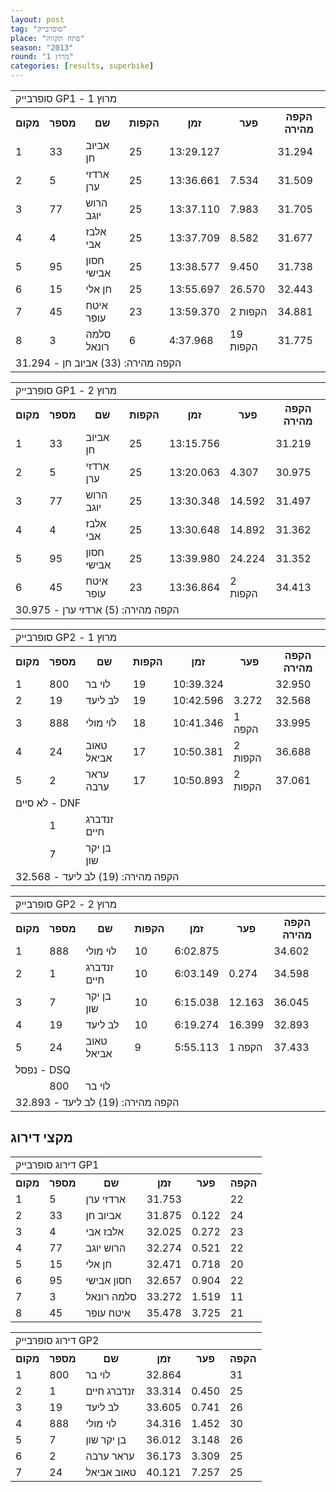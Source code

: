 ```yaml
---
layout: post
tag: "סופרבייק"
place: "פתח תקווה"
season: "2013"
round: "מרוץ 1"
categories: [results, superbike]
---
```

<table class="line_color">
<tr>
    <td colspan="99" class="title_font">סופרבייק GP1 - מרוץ 1</td>
</tr>
<tr class="rnkh_bkcolor">
    <th class="rnkh_font">מקום</th>
    <th class="rnkh_font">מספר</th>
    <th class="rnkh_font">שם</th>
    <th class="rnkh_font">הקפות</th>
    <th class="rnkh_font">זמן</th>
    <th class="rnkh_font">פער</th>
    <th class="rnkh_font">הקפה מהירה</th>
</tr>
<tr class="rnk_bkcolor">
    <td class="rnk_font">1</td>
    <td class="rnk_font">33</td>
    <td class="rnk_font">אביוב חן</td>
    <td class="rnk_font">25</td>
    <td class="rnk_font">13:29.127</td>
    <td class="rnk_font"></td>
    <td class="rnk_font">31.294</td>
</tr>
<tr class="rnk_bkcolor">
    <td class="rnk_font">2</td>
    <td class="rnk_font">5</td>
    <td class="rnk_font">ארדזי ערן</td>
    <td class="rnk_font">25</td>
    <td class="rnk_font">13:36.661</td>
    <td class="rnk_font">7.534</td>
    <td class="rnk_font">31.509</td>
</tr>
<tr class="rnk_bkcolor">
    <td class="rnk_font">3</td>
    <td class="rnk_font">77</td>
    <td class="rnk_font">הרוש יוגב</td>
    <td class="rnk_font">25</td>
    <td class="rnk_font">13:37.110</td>
    <td class="rnk_font">7.983</td>
    <td class="rnk_font">31.705</td>
</tr>
<tr class="rnk_bkcolor">
    <td class="rnk_font">4</td>
    <td class="rnk_font">4</td>
    <td class="rnk_font">אלבז אבי</td>
    <td class="rnk_font">25</td>
    <td class="rnk_font">13:37.709</td>
    <td class="rnk_font">8.582</td>
    <td class="rnk_font">31.677</td>
</tr>
<tr class="rnk_bkcolor">
    <td class="rnk_font">5</td>
    <td class="rnk_font">95</td>
    <td class="rnk_font">חסון אבישי</td>
    <td class="rnk_font">25</td>
    <td class="rnk_font">13:38.577</td>
    <td class="rnk_font">9.450</td>
    <td class="rnk_font">31.738</td>
</tr>
<tr class="rnk_bkcolor">
    <td class="rnk_font">6</td>
    <td class="rnk_font">15</td>
    <td class="rnk_font">חן אלי</td>
    <td class="rnk_font">25</td>
    <td class="rnk_font">13:55.697</td>
    <td class="rnk_font">26.570</td>
    <td class="rnk_font">32.443</td>
</tr>
<tr class="rnk_bkcolor">
    <td class="rnk_font">7</td>
    <td class="rnk_font">45</td>
    <td class="rnk_font">איטח עופר</td>
    <td class="rnk_font">23</td>
    <td class="rnk_font">13:59.370</td>
    <td class="rnk_font">2 הקפות</td>
    <td class="rnk_font">34.881</td>
</tr>
<tr class="rnk_bkcolor">
    <td class="rnk_font">8</td>
    <td class="rnk_font">3</td>
    <td class="rnk_font">סלמה רונאל</td>
    <td class="rnk_font">6</td>
    <td class="rnk_font">4:37.968</td>
    <td class="rnk_font">19 הקפות</td>
    <td class="rnk_font">31.775</td>
</tr>
<tr>
    <td colspan="99" class="comment_font">הקפה מהירה: (33) אביוב חן - 31.294</td>
</tr>
</table>

<table class="line_color">
<tr>
    <td colspan="99" class="title_font">סופרבייק GP1 - מרוץ 2</td>
</tr>
<tr class="rnkh_bkcolor">
    <th class="rnkh_font">מקום</th>
    <th class="rnkh_font">מספר</th>
    <th class="rnkh_font">שם</th>
    <th class="rnkh_font">הקפות</th>
    <th class="rnkh_font">זמן</th>
    <th class="rnkh_font">פער</th>
    <th class="rnkh_font">הקפה מהירה</th>
</tr>
<tr class="rnk_bkcolor">
    <td class="rnk_font">1</td>
    <td class="rnk_font">33</td>
    <td class="rnk_font">אביוב חן</td>
    <td class="rnk_font">25</td>
    <td class="rnk_font">13:15.756</td>
    <td class="rnk_font"></td>
    <td class="rnk_font">31.219</td>
</tr>
<tr class="rnk_bkcolor">
    <td class="rnk_font">2</td>
    <td class="rnk_font">5</td>
    <td class="rnk_font">ארדזי ערן</td>
    <td class="rnk_font">25</td>
    <td class="rnk_font">13:20.063</td>
    <td class="rnk_font">4.307</td>
    <td class="rnk_font">30.975</td>
</tr>
<tr class="rnk_bkcolor">
    <td class="rnk_font">3</td>
    <td class="rnk_font">77</td>
    <td class="rnk_font">הרוש יוגב</td>
    <td class="rnk_font">25</td>
    <td class="rnk_font">13:30.348</td>
    <td class="rnk_font">14.592</td>
    <td class="rnk_font">31.497</td>
</tr>
<tr class="rnk_bkcolor">
    <td class="rnk_font">4</td>
    <td class="rnk_font">4</td>
    <td class="rnk_font">אלבז אבי</td>
    <td class="rnk_font">25</td>
    <td class="rnk_font">13:30.648</td>
    <td class="rnk_font">14.892</td>
    <td class="rnk_font">31.362</td>
</tr>
<tr class="rnk_bkcolor">
    <td class="rnk_font">5</td>
    <td class="rnk_font">95</td>
    <td class="rnk_font">חסון אבישי</td>
    <td class="rnk_font">25</td>
    <td class="rnk_font">13:39.980</td>
    <td class="rnk_font">24.224</td>
    <td class="rnk_font">31.352</td>
</tr>
<tr class="rnk_bkcolor">
    <td class="rnk_font">6</td>
    <td class="rnk_font">45</td>
    <td class="rnk_font">איטח עופר</td>
    <td class="rnk_font">23</td>
    <td class="rnk_font">13:36.864</td>
    <td class="rnk_font">2 הקפות</td>
    <td class="rnk_font">34.413</td>
</tr>
<tr>
    <td colspan="99" class="comment_font">הקפה מהירה: (5) ארדזי ערן - 30.975</td>
</tr>
</table>

<table class="line_color">
<tr>
    <td colspan="99" class="title_font">סופרבייק GP2 - מרוץ 1</td>
</tr>
<tr class="rnkh_bkcolor">
    <th class="rnkh_font">מקום</th>
    <th class="rnkh_font">מספר</th>
    <th class="rnkh_font">שם</th>
    <th class="rnkh_font">הקפות</th>
    <th class="rnkh_font">זמן</th>
    <th class="rnkh_font">פער</th>
    <th class="rnkh_font">הקפה מהירה</th>
</tr>
<tr class="rnk_bkcolor">
    <td class="rnk_font">1</td>
    <td class="rnk_font">800</td>
    <td class="rnk_font">לוי בר</td>
    <td class="rnk_font">19</td>
    <td class="rnk_font">10:39.324</td>
    <td class="rnk_font"></td>
    <td class="rnk_font">32.950</td>
</tr>
<tr class="rnk_bkcolor">
    <td class="rnk_font">2</td>
    <td class="rnk_font">19</td>
    <td class="rnk_font">לב ליעד</td>
    <td class="rnk_font">19</td>
    <td class="rnk_font">10:42.596</td>
    <td class="rnk_font">3.272</td>
    <td class="rnk_font">32.568</td>
</tr>
<tr class="rnk_bkcolor">
    <td class="rnk_font">3</td>
    <td class="rnk_font">888</td>
    <td class="rnk_font">לוי מולי</td>
    <td class="rnk_font">18</td>
    <td class="rnk_font">10:41.346</td>
    <td class="rnk_font">1 הקפה</td>
    <td class="rnk_font">33.995</td>
</tr>
<tr class="rnk_bkcolor">
    <td class="rnk_font">4</td>
    <td class="rnk_font">24</td>
    <td class="rnk_font">טאוב אביאל</td>
    <td class="rnk_font">17</td>
    <td class="rnk_font">10:50.381</td>
    <td class="rnk_font">2 הקפות</td>
    <td class="rnk_font">36.688</td>
</tr>
<tr class="rnk_bkcolor">
    <td class="rnk_font">5</td>
    <td class="rnk_font">2</td>
    <td class="rnk_font">עראר ערבה</td>
    <td class="rnk_font">17</td>
    <td class="rnk_font">10:50.893</td>
    <td class="rnk_font">2 הקפות</td>
    <td class="rnk_font">37.061</td>
</tr>
<tr>
    <td colspan="99" class="subtitle_font">לא סיים - DNF</td>
</tr>
<tr class="rnk_bkcolor">
    <td class="rnk_font"></td>
    <td class="rnk_font">1</td>
    <td class="rnk_font">זנדברג חיים</td>
    <td class="rnk_font"></td>
    <td class="rnk_font"></td>
    <td class="rnk_font"></td>
    <td class="rnk_font"></td>
</tr>
<tr class="rnk_bkcolor">
    <td class="rnk_font"></td>
    <td class="rnk_font">7</td>
    <td class="rnk_font">בן יקר שון</td>
    <td class="rnk_font"></td>
    <td class="rnk_font"></td>
    <td class="rnk_font"></td>
    <td class="rnk_font"></td>
</tr>
<tr>
    <td colspan="99" class="comment_font">הקפה מהירה: (19) לב ליעד - 32.568</td>
</tr>
</table>

<table class="line_color">
<tr>
    <td colspan="99" class="title_font">סופרבייק GP2 - מרוץ 2</td>
</tr>
<tr class="rnkh_bkcolor">
    <th class="rnkh_font">מקום</th>
    <th class="rnkh_font">מספר</th>
    <th class="rnkh_font">שם</th>
    <th class="rnkh_font">הקפות</th>
    <th class="rnkh_font">זמן</th>
    <th class="rnkh_font">פער</th>
    <th class="rnkh_font">הקפה מהירה</th>
</tr>
<tr class="rnk_bkcolor">
    <td class="rnk_font">1</td>
    <td class="rnk_font">888</td>
    <td class="rnk_font">לוי מולי</td>
    <td class="rnk_font">10</td>
    <td class="rnk_font">6:02.875</td>
    <td class="rnk_font"></td>
    <td class="rnk_font">34.602</td>
</tr>
<tr class="rnk_bkcolor">
    <td class="rnk_font">2</td>
    <td class="rnk_font">1</td>
    <td class="rnk_font">זנדברג חיים</td>
    <td class="rnk_font">10</td>
    <td class="rnk_font">6:03.149</td>
    <td class="rnk_font">0.274</td>
    <td class="rnk_font">34.598</td>
</tr>
<tr class="rnk_bkcolor">
    <td class="rnk_font">3</td>
    <td class="rnk_font">7</td>
    <td class="rnk_font">בן יקר שון</td>
    <td class="rnk_font">10</td>
    <td class="rnk_font">6:15.038</td>
    <td class="rnk_font">12.163</td>
    <td class="rnk_font">36.045</td>
</tr>
<tr class="rnk_bkcolor">
    <td class="rnk_font">4</td>
    <td class="rnk_font">19</td>
    <td class="rnk_font">לב ליעד</td>
    <td class="rnk_font">10</td>
    <td class="rnk_font">6:19.274</td>
    <td class="rnk_font">16.399</td>
    <td class="rnk_font">32.893</td>
</tr>
<tr class="rnk_bkcolor">
    <td class="rnk_font">5</td>
    <td class="rnk_font">24</td>
    <td class="rnk_font">טאוב אביאל</td>
    <td class="rnk_font">9</td>
    <td class="rnk_font">5:55.113</td>
    <td class="rnk_font">1 הקפה</td>
    <td class="rnk_font">37.433</td>
</tr>
<tr>
    <td colspan="99" class="subtitle_font">נפסל - DSQ</td>
</tr>
<tr class="rnk_bkcolor">
    <td class="rnk_font"></td>
    <td class="rnk_font">800</td>
    <td class="rnk_font">לוי בר</td>
    <td class="rnk_font"></td>
    <td class="rnk_font"></td>
    <td class="rnk_font"></td>
    <td class="rnk_font"></td>
</tr>
<tr>
    <td colspan="99" class="comment_font">הקפה מהירה: (19) לב ליעד - 32.893</td>
</tr>
</table>

<h2>מקצי דירוג</h2>

<table class="line_color">
<tr>
    <td colspan="99" class="title_font">דירוג סופרבייק GP1</td>
</tr>
<tr class="rnkh_bkcolor">
    <th class="rnkh_font">מקום</th>
    <th class="rnkh_font">מספר</th>
    <th class="rnkh_font">שם</th>
    <th class="rnkh_font">זמן</th>
    <th class="rnkh_font">פער</th>
    <th class="rnkh_font">הקפה</th>
</tr>
<tr class="rnk_bkcolor">
    <td class="rnk_font">1</td>
    <td class="rnk_font">5</td>
    <td class="rnk_font">ארדזי ערן</td>
    <td class="rnk_font">31.753</td>
    <td class="rnk_font"></td>
    <td class="rnk_font">22</td>
</tr>
<tr class="rnk_bkcolor">
    <td class="rnk_font">2</td>
    <td class="rnk_font">33</td>
    <td class="rnk_font">אביוב חן</td>
    <td class="rnk_font">31.875</td>
    <td class="rnk_font">0.122</td>
    <td class="rnk_font">24</td>
</tr>
<tr class="rnk_bkcolor">
    <td class="rnk_font">3</td>
    <td class="rnk_font">4</td>
    <td class="rnk_font">אלבז אבי</td>
    <td class="rnk_font">32.025</td>
    <td class="rnk_font">0.272</td>
    <td class="rnk_font">23</td>
</tr>
<tr class="rnk_bkcolor">
    <td class="rnk_font">4</td>
    <td class="rnk_font">77</td>
    <td class="rnk_font">הרוש יוגב</td>
    <td class="rnk_font">32.274</td>
    <td class="rnk_font">0.521</td>
    <td class="rnk_font">22</td>
</tr>
<tr class="rnk_bkcolor">
    <td class="rnk_font">5</td>
    <td class="rnk_font">15</td>
    <td class="rnk_font">חן אלי</td>
    <td class="rnk_font">32.471</td>
    <td class="rnk_font">0.718</td>
    <td class="rnk_font">20</td>
</tr>
<tr class="rnk_bkcolor">
    <td class="rnk_font">6</td>
    <td class="rnk_font">95</td>
    <td class="rnk_font">חסון אבישי</td>
    <td class="rnk_font">32.657</td>
    <td class="rnk_font">0.904</td>
    <td class="rnk_font">22</td>
</tr>
<tr class="rnk_bkcolor">
    <td class="rnk_font">7</td>
    <td class="rnk_font">3</td>
    <td class="rnk_font">סלמה רונאל</td>
    <td class="rnk_font">33.272</td>
    <td class="rnk_font">1.519</td>
    <td class="rnk_font">11</td>
</tr>
<tr class="rnk_bkcolor">
    <td class="rnk_font">8</td>
    <td class="rnk_font">45</td>
    <td class="rnk_font">איטח עופר</td>
    <td class="rnk_font">35.478</td>
    <td class="rnk_font">3.725</td>
    <td class="rnk_font">21</td>
</tr>
</table>

<table class="line_color">
<tr>
    <td colspan="99" class="title_font">דירוג סופרבייק GP2</td>
</tr>
<tr class="rnkh_bkcolor">
    <th class="rnkh_font">מקום</th>
    <th class="rnkh_font">מספר</th>
    <th class="rnkh_font">שם</th>
    <th class="rnkh_font">זמן</th>
    <th class="rnkh_font">פער</th>
    <th class="rnkh_font">הקפה</th>
</tr>
<tr class="rnk_bkcolor">
    <td class="rnk_font">1</td>
    <td class="rnk_font">800</td>
    <td class="rnk_font">לוי בר</td>
    <td class="rnk_font">32.864</td>
    <td class="rnk_font"></td>
    <td class="rnk_font">31</td>
</tr>
<tr class="rnk_bkcolor">
    <td class="rnk_font">2</td>
    <td class="rnk_font">1</td>
    <td class="rnk_font">זנדברג חיים</td>
    <td class="rnk_font">33.314</td>
    <td class="rnk_font">0.450</td>
    <td class="rnk_font">25</td>
</tr>
<tr class="rnk_bkcolor">
    <td class="rnk_font">3</td>
    <td class="rnk_font">19</td>
    <td class="rnk_font">לב ליעד</td>
    <td class="rnk_font">33.605</td>
    <td class="rnk_font">0.741</td>
    <td class="rnk_font">26</td>
</tr>
<tr class="rnk_bkcolor">
    <td class="rnk_font">4</td>
    <td class="rnk_font">888</td>
    <td class="rnk_font">לוי מולי</td>
    <td class="rnk_font">34.316</td>
    <td class="rnk_font">1.452</td>
    <td class="rnk_font">30</td>
</tr>
<tr class="rnk_bkcolor">
    <td class="rnk_font">5</td>
    <td class="rnk_font">7</td>
    <td class="rnk_font">בן יקר שון</td>
    <td class="rnk_font">36.012</td>
    <td class="rnk_font">3.148</td>
    <td class="rnk_font">26</td>
</tr>
<tr class="rnk_bkcolor">
    <td class="rnk_font">6</td>
    <td class="rnk_font">2</td>
    <td class="rnk_font">עראר ערבה</td>
    <td class="rnk_font">36.173</td>
    <td class="rnk_font">3.309</td>
    <td class="rnk_font">25</td>
</tr>
<tr class="rnk_bkcolor">
    <td class="rnk_font">7</td>
    <td class="rnk_font">24</td>
    <td class="rnk_font">טאוב אביאל</td>
    <td class="rnk_font">40.121</td>
    <td class="rnk_font">7.257</td>
    <td class="rnk_font">25</td>
</tr>
</table>
